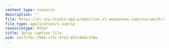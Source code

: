 ```yaml
---
content_type: resource
description: ''
file: https://ol-ocw-studio-app-production.s3.amazonaws.com/courses/6-004-computation-structures-spring-2017/cbcfc7bcf9d8cf3c5fe385fc0b4c370e_zvQPV1j7SSU.srt
file_type: application/x-subrip
resourcetype: Other
title: 3play caption file
uid: cbcfc7bc-f9d8-cf3c-5fe3-85fc0b4c370e
---
```

